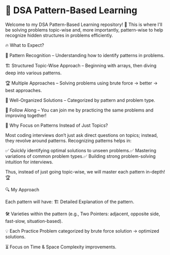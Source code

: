 # 🚀 DSA Pattern-Based Learning

Welcome to my DSA Pattern-Based Learning repository! 🎯 This is where I'll be solving problems topic-wise and, more importantly, pattern-wise to help recognize hidden structures in problems efficiently.

🔥 What to Expect?

🧩 Pattern Recognition – Understanding how to identify patterns in problems.

🏗 Structured Topic-Wise Approach – Beginning with arrays, then diving deep into various patterns.

🏆 Multiple Approaches – Solving problems using brute force → better → best approaches.

📌 Well-Organized Solutions – Categorized by pattern and problem type.

🤝 Follow Along – You can join me by practicing the same problems and improving together!

🎯 Why Focus on Patterns Instead of Just Topics?

Most coding interviews don’t just ask direct questions on topics; instead, they revolve around patterns. Recognizing patterns helps in:

✅ Quickly identifying optimal solutions to unseen problems.✅ Mastering variations of common problem types.✅ Building strong problem-solving intuition for interviews.

Thus, instead of just going topic-wise, we will master each pattern in-depth! 🏆

🔍 My Approach

Each pattern will have:
🏗 Detailed Explanation of the pattern.

🛠 Varieties within the pattern (e.g., Two Pointers: adjacent, opposite side, fast-slow, situation-based).

💡 Each Practice Problem categorized by brute force solution → optimized solutions.

⏳ Focus on Time & Space Complexity improvements.
